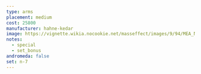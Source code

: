 ```yaml
---
type: arms
placement: medium
cost: 25800
manufacturer: hahne-kedar
image: https://vignette.wikia.nocookie.net/masseffect/images/9/94/MEA_N7_Arms.png/revision/latest?cb=20180507215258
notes:
  - special
  - set_bonus
andromeda: false
set: n-7
---
```

